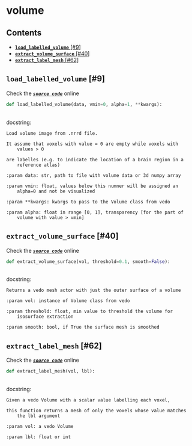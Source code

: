 # volume

## Contents

* [**`load_labelled_volume`** \[\#9\]](volume.md#load_labelled_volume-9)
* [**`extract_volume_surface`** \[\#40\]](volume.md#extract_volume_surface-40)
* [**`extract_label_mesh`** \[\#62\]](volume.md#extract_label_mesh-62)

## **`load_labelled_volume`** \[\#9\]

Check the [_**`source code`**_](https://github.com/BrancoLab/BrainRender/tree/brainglobeintegration/blob/master/brainrender/Utils/volume.py#L9) online

```python
def load_labelled_volume(data, vmin=0, alpha=1, **kwargs):
```

   
docstring:

```text
Load volume image from .nrrd file.

It assume that voxels with value = 0 are empty while voxels with
    values > 0

are labelles (e.g. to indicate the location of a brain region in a
    reference atlas)

:param data: str, path to file with volume data or 3d numpy array

:param vmin: float, values below this numner will be assigned an
    alpha=0 and not be visualized

:param **kwargs: kwargs to pass to the Volume class from vedo

:param alpha: float in range [0, 1], transparency [for the part of
    volume with value > vmin]
```

## **`extract_volume_surface`** \[\#40\]

Check the [_**`source code`**_](https://github.com/BrancoLab/BrainRender/tree/brainglobeintegration/blob/master/brainrender/Utils/volume.py#L40) online

```python
def extract_volume_surface(vol, threshold=0.1, smooth=False):
```

   
docstring:

```text
Returns a vedo mesh actor with just the outer surface of a volume

:param vol: instance of Volume class from vedo

:param threshold: float, min value to threshold the volume for
    isosurface extraction

:param smooth: bool, if True the surface mesh is smoothed
```

## **`extract_label_mesh`** \[\#62\]

Check the [_**`source code`**_](https://github.com/BrancoLab/BrainRender/tree/brainglobeintegration/blob/master/brainrender/Utils/volume.py#L62) online

```python
def extract_label_mesh(vol, lbl):
```

   
docstring:

```text
Given a vedo Volume with a scalar value labelling each voxel,

this function returns a mesh of only the voxels whose value matches
    the lbl argument

:param vol: a vedo Volume

:param lbl: float or int
```

